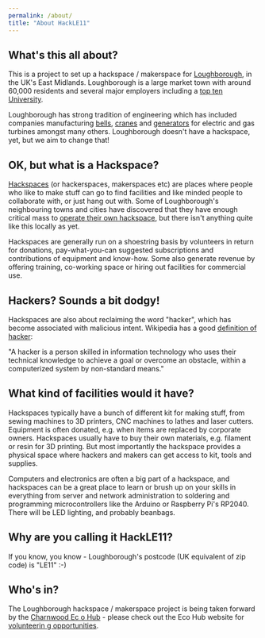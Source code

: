```yaml
---
permalink: /about/
title: "About HackLE11"
---
```


## What's this all about?

This is a project to set up a hackspace / makerspace for [Loughborough](https://en.wikipedia.org/wiki/Loughborough), in the UK's East Midlands. Loughborough is a large market town with around 60,000 residents and several major employers including a [top ten University](https://www.lboro.ac.uk). 

Loughborough has strong tradition of engineering which has included companies manufacturing [bells](https://en.wikipedia.org/wiki/John_Taylor_%26_Co), [cranes](https://www.gracesguide.co.uk/Herbert_Morris) and [generators](https://en.wikipedia.org/wiki/Brush_Electrical_Machines) for electric and gas turbines amongst many others. Loughborough doesn't have a hackspace, yet, but we aim to change that!

## OK, but what is a Hackspace?

[Hackspaces](https://en.wikipedia.org/wiki/Hackerspace) (or hackerspaces, makerspaces etc) are places where people who like to make stuff can go to find facilities and like minded people to collaborate with, or just hang out with. Some of Loughborough's neighbouring towns and cities have discovered that they have enough critical mass to [operate their own hackspace](/links), but there isn't anything quite like this locally as yet.

Hackspaces are generally run on a shoestring basis by volunteers in return for donations, pay-what-you-can suggested subscriptions and contributions of equipment and know-how. Some also generate revenue by offering training, co-working space or hiring out facilities for commercial use.

## Hackers? Sounds a bit dodgy!

Hackspaces are also about reclaiming the word "hacker", which has become associated with malicious intent. Wikipedia has a good [definition of hacker](https://en.wikipedia.org/wiki/Hacker):

"A hacker is a person skilled in information technology who uses their technical knowledge to achieve a goal or overcome an obstacle, within a computerized system by non-standard means."

## What kind of facilities would it have?

Hackspaces typically have a bunch of different kit for making stuff, from sewing machines to 3D printers, CNC machines to lathes and laser cutters. Equipment is often donated, e.g. when items are replaced by corporate owners. Hackspaces usually have to buy their own materials, e.g. filament or resin for 3D printing. But most importantly the hackspace provides a physical space where hackers and makers can get access to kit, tools and supplies.

Computers and electronics are often a big part of a hackspace, and hackspaces can be a great place to learn or brush up on your skills in everything from server and network administration to soldering and programming microcontrollers like the Arduino or Raspberry Pi's RP2040. There will be LED lighting, and probably beanbags.

## Why are you calling it HackLE11?

If you know, you know - Loughborough's postcode (UK equivalent of zip code) is "LE11" :-)

## Who's in?

The Loughborough hackspace / makerspace project is being taken forward by the [Charnwood Ec
o Hub](https://charnwoodecohub.org) - please check out the Eco Hub website for [volunteerin
g opportunities](https://charnwoodecohub.org/updates/volunteering/).

